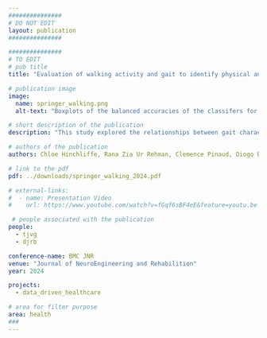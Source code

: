 ```yaml
---
###############
# DO NOT EDIT
layout: publication
###############

###############
# TO EDIT
# pub title
title: "Evaluation of walking activity and gait to identify physical and mental fatigue in neurodegenerative and immune disorders: preliminary insights from the IDEA-FAST feasibility study"

# publication image
image:
  name: springer_walking.png
  alt-text: "Boxplots of the balanced accuracies of the classifers for all folds with each individual gait micro characteristic group and the intersubject method, across each fold and classifer. The dashed line represents random chance (50%)" # provide a short description for the image #a11y

# short description of the publication
description: "This study explored the relationships between gait characteristics derived from an inertial measurement unit (IMU) and patient-reported fatigue in the IDEA-FAST feasibility study. Participants with neurodegenerative and immune-mediated infammatory disorders wore a lower-back IMU continuously for up to 10 days at home. Concurrently, participants completed PROs (physical fatigue and mental fatigue) up to four times a day."

# authors of the publication
authors: Chloe Hinchliffe, Rana Zia Ur Rehman, Clemence Pinaud, Diogo Branco, Dan Jackson, Teemu Ahmaniemi, Tiago Guerreiro, et al

# link to the pdf
pdf: ../downloads/springer_walking_2024.pdf

# external-links:
#  - name: Presentation Video
#    url: https://www.youtube.com/watch?v=fGqf6sBF4eE&feature=youtu.be

 # people associated with the publication
people:
  - tjvg
  - djrb

conference-name: BMC JNR
venue: "Journal of NeuroEngineering and Rehabilition"
year: 2024

projects:
  - data_driven_healthcare

# area for filter purpose
area: health
###
---
```

